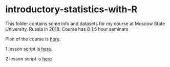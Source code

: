 # introductory-statistics-with-R
This folder contains some info and datasets for my course at Moscow State University, Russia in 2018. Course has 8 1.5 hour seminars

Plan of the course is [here](https://github.com/eldarrak/introductory-statistics-with-R/blob/master/plan.rmd).

1 lesson script is [here](https://github.com/eldarrak/introductory-statistics-with-R/blob/master/1_basic_introduction.Rmd).

2 lesson script is [here](https://github.com/eldarrak/introductory-statistics-with-R/blob/master/2_data_import.Rmd)

